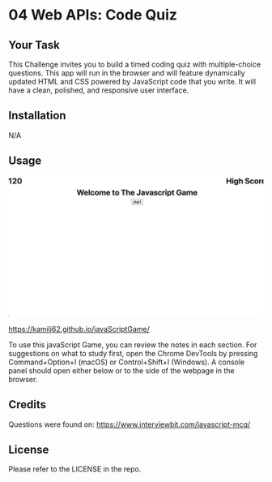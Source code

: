 # 04 Web APIs: Code Quiz

## Your Task

This Challenge invites you to build a timed coding quiz with multiple-choice questions. This app will run in the browser and will feature dynamically updated HTML and CSS powered by JavaScript code that you write. It will have a clean, polished, and responsive user interface.

## Installation

N/A

## Usage

![final JavaScipt Game](./JavaScriptGame.png)

https://kamilj62.github.io/javaScriptGame/

To use this javaScript Game, you can review the notes in each section. For suggestions on what to study first, open the Chrome DevTools by pressing Command+Option+I (macOS) or Control+Shift+I (Windows). A console panel should open either below or to the side of the webpage in the browser.

## Credits

Questions were found on:
https://www.interviewbit.com/javascript-mcq/

## License

Please refer to the LICENSE in the repo.
